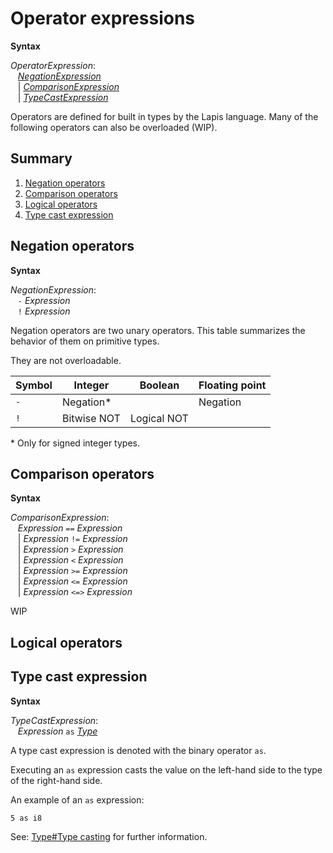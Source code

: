 # Operator expressions

<div style="background-color: rgba(255, 255, 255, 0.15);">
<strong>Syntax</strong>

*OperatorExpression*: <br />
 &nbsp;&nbsp; [*NegationExpression*](#negation-operators) <br />
 &nbsp;&nbsp; | [*ComparisonExpression*](#comparison-operators) <br />
 &nbsp;&nbsp; | [*TypeCastExpression*](#type-cast-expression)
</div>

Operators are defined for built in types by the Lapis language.
Many of the following operators can also be overloaded (WIP).

## Summary
 1. [Negation operators](#negation-operators)
 2. [Comparison operators](#comparison-operators)
 3. [Logical operators](#logical-operators)
 4. [Type cast expression](#type-cast-expression)

## Negation operators

<div style="background-color: rgba(255, 255, 255, 0.15);">
<strong>Syntax</strong>

*NegationExpression*: <br />
 &nbsp;&nbsp; `-` *Expression* <br />
 &nbsp;&nbsp; `!` *Expression*
</div>

Negation operators are two unary operators. 
This table summarizes the behavior of them on primitive types.

They are not overloadable.

|  Symbol  |  Integer    |  Boolean    |  Floating point  |
|----------|-------------|-------------|------------------|
|   `-`    | Negation*   |             | Negation         |
|   `!`    | Bitwise NOT | Logical NOT |                  |

\* Only for signed integer types.

## Comparison operators

<div style="background-color: rgba(255, 255, 255, 0.15);">
<strong>Syntax</strong>

*ComparisonExpression*: <br />
 &nbsp;&nbsp; *Expression* `==` *Expression* <br />
 &nbsp;&nbsp; | *Expression* `!=` *Expression* <br />
 &nbsp;&nbsp; | *Expression* `>` *Expression* <br />
 &nbsp;&nbsp; | *Expression* `<` *Expression* <br />
 &nbsp;&nbsp; | *Expression* `>=` *Expression* <br />
 &nbsp;&nbsp; | *Expression* `<=` *Expression* <br />
 &nbsp;&nbsp; | *Expression* `<=>` *Expression* <br />
</div>

WIP

## Logical operators

## Type cast expression

<div style="background-color: rgba(255, 255, 255, 0.15);">
<strong>Syntax</strong>

*TypeCastExpression*: <br />
 &nbsp;&nbsp; *Expression* `as` [*Type*](../../types.md)
</div>

A type cast expression is denoted with the binary operator `as`.

Executing an `as` expression casts the value on the left-hand side to the type of the right-hand side.

An example of an `as` expression:
```lapis
5 as i8
```

See: [Type#Type casting](../../types.md#type-casting) for further information.